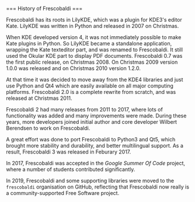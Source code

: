 === History of Frescobaldi ===

Frescobaldi has its roots in LilyKDE, which was a plugin for KDE3's editor Kate.
LilyKDE was written in Python and released in 2007 on Christmas.

When KDE developed version 4, it was not immediately possible to make Kate
plugins in Python. So LilyKDE became a standalone application, wrapping the
Kate texteditor part, and was renamed to Frescobaldi. It still used the Okular
KDE part to display PDF documents.
Frescobaldi 0.7 was the first public release, on Christmas 2008.
On Christmas 2009 version 1.0.0 was released and on Christmas 2010 version 1.2.0.

At that time it was decided to move away from the KDE4 libraries and just use
Python and Qt4 which are easily available on all major computing platforms.
Frescobaldi 2.0 is a complete rewrite from scratch, and was released at
Christmas 2011.

Frescobaldi 2 had many releases from 2011 to 2017, where lots of functionality
was added and many improvements were made. During these years, more developers
joined initial author and core developer Wilbert Berendsen to work on
Frescobaldi. 

A great effort was done to port Frescobaldi to Python3 and Qt5, which brought more
stability and durability, and better multilingual support. As a result,
Frescobaldi 3 was released in Feburary 2017.

In 2017, Frescobaldi was accepted in the *Google Summer Of Code* project,
where a number of students contributed significantly.

In 2019, Frescobaldi and some supporting libraries were moved to the 
`frescobaldi` organisation on GitHub, reflecting that Frescobaldi now really
is a community-supported Free Software project.

